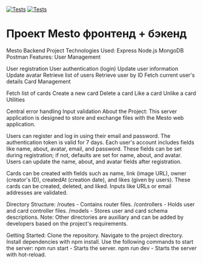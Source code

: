 [![Tests](../../actions/workflows/tests-13-sprint.yml/badge.svg)](../../actions/workflows/tests-13-sprint.yml) [![Tests](../../actions/workflows/tests-14-sprint.yml/badge.svg)](../../actions/workflows/tests-14-sprint.yml)
# Проект Mesto фронтенд + бэкенд


Mesto Backend Project
Technologies Used:
Express
Node.js
MongoDB
Postman
Features:
User Management

User registration
User authentication (login)
Update user information
Update avatar
Retrieve list of users
Retrieve user by ID
Fetch current user's details
Card Management

Fetch list of cards
Create a new card
Delete a card
Like a card
Unlike a card
Utilities

Central error handling
Input validation
About the Project:
This server application is designed to store and exchange files with the Mesto web application.

Users can register and log in using their email and password. The authentication token is valid for 7 days. Each user's account includes fields like name, about, avatar, email, and password. These fields can be set during registration; if not, defaults are set for name, about, and avatar. Users can update the name, about, and avatar fields after registration.

Cards can be created with fields such as name, link (image URL), owner (creator's ID), createdAt (creation date), and likes (given by users). These cards can be created, deleted, and liked. Inputs like URLs or email addresses are validated.

Directory Structure:
/routes - Contains router files.
/controllers - Holds user and card controller files.
/models - Stores user and card schema descriptions.
Note: Other directories are auxiliary and can be added by developers based on the project's requirements.

Getting Started:
Clone the repository.
Navigate to the project directory.
Install dependencies with npm install.
Use the following commands to start the server:
npm run start - Starts the server.
npm run dev - Starts the server with hot-reload.
